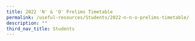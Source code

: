 ```yaml
---
title: 2022 'N' & 'O' Prelims Timetable
permalink: /useful-resources/Students/2022-n-n-o-prelims-timetable/
description: ""
third_nav_title: Students
---
```

